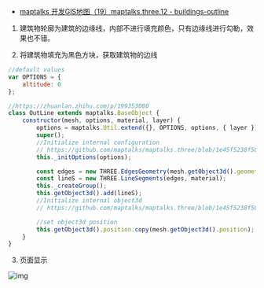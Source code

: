 - [maptalks 开发GIS地图（19）maptalks.three.12 - buildings-outline](https://www.cnblogs.com/googlegis/p/14734218.html)

1. 建筑物轮廓为建筑的边缘线，内部不进行填充颜色，只有边缘线进行勾勒，效果也不错。

2. 将建筑物填充为黑色方块，获取建筑物的边线

```js
//default values
var OPTIONS = {
    altitude: 0
};

//https://zhuanlan.zhihu.com/p/199353080
class OutLine extends maptalks.BaseObject {
    constructor(mesh, options, material, layer) {
        options = maptalks.Util.extend({}, OPTIONS, options, { layer });
        super();
        //Initialize internal configuration
        // https://github.com/maptalks/maptalks.three/blob/1e45f5238f500225ada1deb09b8bab18c1b52cf2/src/BaseObject.js#L135
        this._initOptions(options);

        const edges = new THREE.EdgesGeometry(mesh.getObject3d().geometry, 1);
        const lineS = new THREE.LineSegments(edges, material);
        this._createGroup();
        this.getObject3d().add(lineS);
        //Initialize internal object3d
        // https://github.com/maptalks/maptalks.three/blob/1e45f5238f500225ada1deb09b8bab18c1b52cf2/src/BaseObject.js#L140

        //set object3d position
        this.getObject3d().position.copy(mesh.getObject3d().position);
    }
}
```

3. 页面显示

![img](https://img2020.cnblogs.com/blog/59231/202105/59231-20210506105112853-353938415.png)